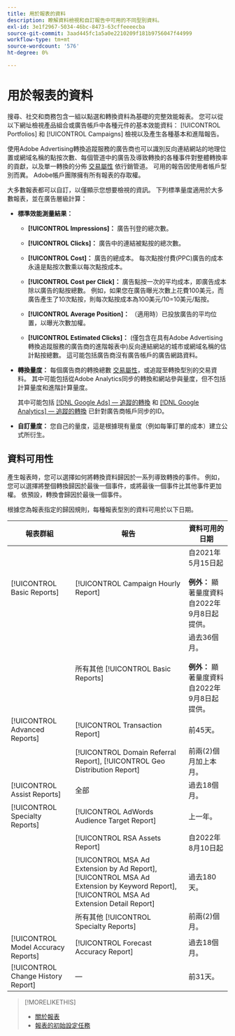 ```yaml
---
title: 用於報表的資料
description: 瞭解資料檢視和自訂報告中可用的不同型別資料。
exl-id: 3e1f2967-5034-46bc-8473-63cffeeeecba
source-git-commit: 3aad445fc1a5a0e2210209f181b9756047f44999
workflow-type: tm+mt
source-wordcount: '576'
ht-degree: 0%

---
```


# 用於報表的資料

搜尋、社交和商務包含一組以點選和轉換資料為基礎的完整效能報表。 您可以從以下網址檢視產品組合或廣告帳戶中各種元件的基本效能資料： [!UICONTROL Portfolios] 和 [!UICONTROL Campaigns] 檢視以及產生各種基本和進階報告。

使用Adobe Advertising轉換追蹤服務的廣告商也可以識別反向連結網站的地理位置或網域名稱的點按次數、每個管道中的廣告及導致轉換的各種事件對整體轉換率的貢獻，以及單一轉換的分佈 [交易屬性](/help/search-social-commerce/admin/transaction-properties/transaction-property-about.md) 依行銷管道。 可用的報告因使用者帳戶型別而異。 Adobe帳戶團隊擁有所有報表的存取權。

大多數報表都可以自訂，以僅顯示您想要檢視的資訊。 下列標準量度適用於大多數報表，並在廣告層級計算：

* **標準效能測量結果：**

   * **[!UICONTROL Impressions]：** 廣告刊登的總次數。

   * **[!UICONTROL Clicks]：** 廣告中的連結被點按的總次數。

   * **[!UICONTROL Cost]：** 廣告的總成本。 每次點按付費(PPC)廣告的成本永遠是點按次數乘以每次點按成本。

   * **[!UICONTROL Cost per Click]：** 廣告點按一次的平均成本，即廣告成本除以廣告的點按總數。 例如，如果您在廣告曝光次數上花費100美元，而廣告產生了10次點按，則每次點按成本為100美元/10=10美元/點按。

   * **[!UICONTROL Average Position]：** （適用時）已投放廣告的平均位置，以曝光次數加權。

   * **[!UICONTROL Estimated Clicks]：** (僅包含在具有Adobe Advertising轉換追蹤服務的廣告商的進階報表中)反向連結網站的城市或網域名稱的估計點按總數。 這可能包括廣告商沒有廣告帳戶的廣告網路資料。

* **轉換量度：** 每個廣告商的轉換總數 [交易屬性](/help/search-social-commerce/glossary.md#s-t)，或追蹤至轉換型別的交易資料。 其中可能包括從Adobe Analytics同步的轉換和網站參與量度，但不包括計算量度和進階計算量度。

  其中可能包括 [[!DNL Google Ads] — 追蹤的轉換](/help/search-social-commerce/campaign-management/introduction/google-conversion-data.md) 和 [[!DNL Google Analytics] — 追蹤的轉換](/help/search-social-commerce/admin/data-sources/data-source-about.md) 已針對廣告商帳戶同步的ID。

* **自訂量度：** 您自己的量度，這是根據現有量度（例如每筆訂單的成本）建立公式所衍生。

## 資料可用性

產生報表時，您可以選擇如何將轉換資料歸因於一系列導致轉換的事件。 例如，您可以選擇將整個轉換歸因於最後一個事件，或將最後一個事件比其他事件更加權。 依預設，轉換會歸因於最後一個事件。

根據您為報表指定的歸因規則，每種報表型別的資料可用於以下日期。

| 報表群組 | 報告 | 資料可用的日期 |
|---|---|---|
| [!UICONTROL Basic Reports] | [!UICONTROL Campaign Hourly Report] | 自2021年5月15日起<br><br><b>例外：</b> 顯著量度資料自2022年9月8日起提供。 |
| | 所有其他 [!UICONTROL Basic Reports] | 過去36個月。<br><br><b>例外：</b> 顯著量度資料自2022年9月8日起提供。 |
| [!UICONTROL Advanced Reports] | [!UICONTROL Transaction Report] | 前45天。 |
| | [!UICONTROL Domain Referral Report], [!UICONTROL Geo Distribution Report] | 前兩(2)個月加上本月。 |
| [!UICONTROL Assist Reports] | 全部 | 過去18個月。 |
| [!UICONTROL Specialty Reports] | [!UICONTROL AdWords Audience Target Report] | 上一年。 |
| | [!UICONTROL RSA Assets Report] | 自2022年8月10日起 |
| | [!UICONTROL MSA Ad Extension by Ad Report], [!UICONTROL MSA Ad Extension by Keyword Report], [!UICONTROL MSA Ad Extension Detail Report] | 過去180天。 |
| | 所有其他 [!UICONTROL Specialty Reports] | 前兩(2)個月。 |
| [!UICONTROL Model Accuracy Reports] | [!UICONTROL Forecast Accuracy Report] | 過去18個月。 |
| [!UICONTROL Change History Report] | — | 前31天。 |

>[!MORELIKETHIS]
>
>* [關於報表](report-about.md)
>* [報表的初始設定任務](initial-setup.md)
